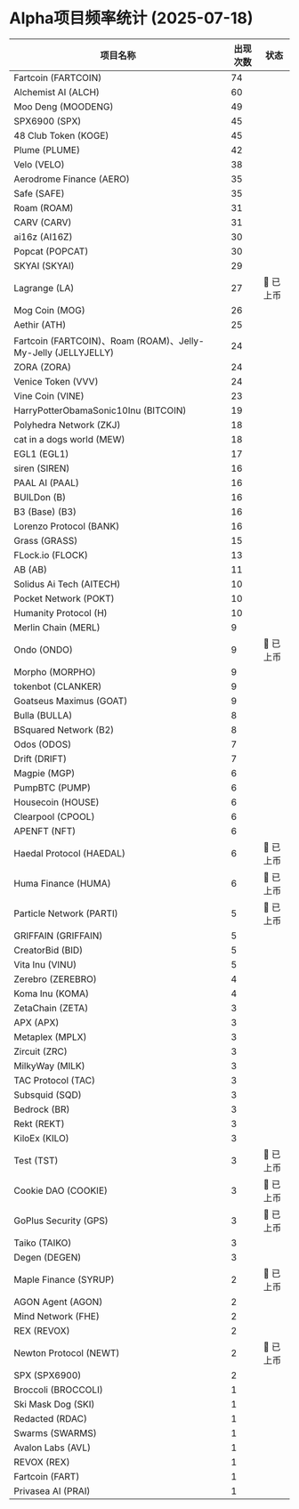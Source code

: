 # Alpha项目频率统计 (2025-07-18)

| 项目名称 | 出现次数 | 状态 |
| --- | --- | --- |
| Fartcoin (FARTCOIN) | 74 |  |
| Alchemist AI (ALCH) | 60 |  |
| Moo Deng (MOODENG) | 49 |  |
| SPX6900 (SPX) | 45 |  |
| 48 Club Token (KOGE) | 45 |  |
| Plume (PLUME) | 42 |  |
| Velo (VELO) | 38 |  |
| Aerodrome Finance (AERO) | 35 |  |
| Safe (SAFE) | 35 |  |
| Roam (ROAM) | 31 |  |
| CARV (CARV) | 31 |  |
| ai16z (AI16Z) | 30 |  |
| Popcat (POPCAT) | 30 |  |
| SKYAI (SKYAI) | 29 |  |
| Lagrange (LA) | 27 | 🔔 已上币 |
| Mog Coin (MOG) | 26 |  |
| Aethir (ATH) | 25 |  |
| Fartcoin (FARTCOIN)、Roam (ROAM)、Jelly-My-Jelly (JELLYJELLY) | 24 |  |
| ZORA (ZORA) | 24 |  |
| Venice Token (VVV) | 24 |  |
| Vine Coin (VINE) | 23 |  |
| HarryPotterObamaSonic10Inu (BITCOIN) | 19 |  |
| Polyhedra Network (ZKJ) | 18 |  |
| cat in a dogs world (MEW) | 18 |  |
| EGL1 (EGL1) | 17 |  |
| siren (SIREN) | 16 |  |
| PAAL AI (PAAL) | 16 |  |
| BUILDon (B) | 16 |  |
| B3 (Base) (B3) | 16 |  |
| Lorenzo Protocol (BANK) | 16 |  |
| Grass (GRASS) | 15 |  |
| FLock.io (FLOCK) | 13 |  |
| AB (AB) | 11 |  |
| Solidus Ai Tech (AITECH) | 10 |  |
| Pocket Network (POKT) | 10 |  |
| Humanity Protocol (H) | 10 |  |
| Merlin Chain (MERL) | 9 |  |
| Ondo (ONDO) | 9 | 🔔 已上币 |
| Morpho (MORPHO) | 9 |  |
| tokenbot (CLANKER) | 9 |  |
| Goatseus Maximus (GOAT) | 9 |  |
| Bulla (BULLA) | 8 |  |
| BSquared Network (B2) | 8 |  |
| Odos (ODOS) | 7 |  |
| Drift (DRIFT) | 7 |  |
| Magpie (MGP) | 6 |  |
| PumpBTC (PUMP) | 6 |  |
| Housecoin (HOUSE) | 6 |  |
| Clearpool (CPOOL) | 6 |  |
| APENFT (NFT) | 6 |  |
| Haedal Protocol (HAEDAL) | 6 | 🔔 已上币 |
| Huma Finance (HUMA) | 6 | 🔔 已上币 |
| Particle Network (PARTI) | 5 | 🔔 已上币 |
| GRIFFAIN (GRIFFAIN) | 5 |  |
| CreatorBid (BID) | 5 |  |
| Vita Inu (VINU) | 5 |  |
| Zerebro (ZEREBRO) | 4 |  |
| Koma Inu (KOMA) | 4 |  |
| ZetaChain (ZETA) | 3 |  |
| APX (APX) | 3 |  |
| Metaplex (MPLX) | 3 |  |
| Zircuit (ZRC) | 3 |  |
| MilkyWay (MILK) | 3 |  |
| TAC Protocol (TAC) | 3 |  |
| Subsquid (SQD) | 3 |  |
| Bedrock (BR) | 3 |  |
| Rekt (REKT) | 3 |  |
| KiloEx (KILO) | 3 |  |
| Test (TST) | 3 | 🔔 已上币 |
| Cookie DAO (COOKIE) | 3 | 🔔 已上币 |
| GoPlus Security (GPS) | 3 | 🔔 已上币 |
| Taiko (TAIKO) | 3 |  |
| Degen (DEGEN) | 3 |  |
| Maple Finance (SYRUP) | 2 | 🔔 已上币 |
| AGON Agent (AGON) | 2 |  |
| Mind Network (FHE) | 2 |  |
| REX (REVOX) | 2 |  |
| Newton Protocol (NEWT) | 2 | 🔔 已上币 |
| SPX (SPX6900) | 2 |  |
| Broccoli (BROCCOLI) | 1 |  |
| Ski Mask Dog (SKI) | 1 |  |
| Redacted (RDAC) | 1 |  |
| Swarms (SWARMS) | 1 |  |
| Avalon Labs (AVL) | 1 |  |
| REVOX (REX) | 1 |  |
| Fartcoin (FART) | 1 |  |
| Privasea AI (PRAI) | 1 |  |
